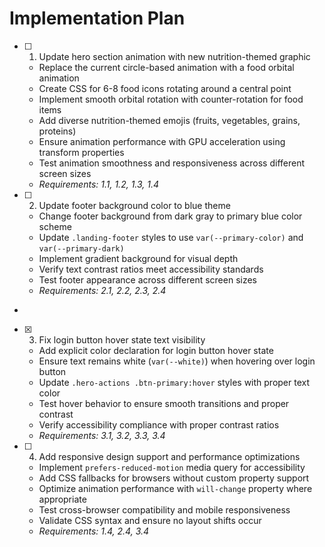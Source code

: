 # Implementation Plan

- [ ] 1. Update hero section animation with new nutrition-themed graphic








  - Replace the current circle-based animation with a food orbital animation
  - Create CSS for 6-8 food icons rotating around a central point
  - Implement smooth orbital rotation with counter-rotation for food items
  - Add diverse nutrition-themed emojis (fruits, vegetables, grains, proteins)
  - Ensure animation performance with GPU acceleration using transform properties
  - Test animation smoothness and responsiveness across different screen sizes
  - _Requirements: 1.1, 1.2, 1.3, 1.4_

- [ ] 2. Update footer background color to blue theme




  - Change footer background from dark gray to primary blue color scheme
  - Update `.landing-footer` styles to use `var(--primary-color)` and `var(--primary-dark)`
  - Implement gradient background for visual depth
  - Verify text contrast ratios meet accessibility standards
  - Test footer appearance across different screen sizes
  - _Requirements: 2.1, 2.2, 2.3, 2.4_
-

- [x] 3. Fix login button hover state text visibility




  - Add explicit color declaration for login button hover state
  - Ensure text remains white (`var(--white)`) when hovering over login button
  - Update `.hero-actions .btn-primary:hover` styles with proper text color
  - Test hover behavior to ensure smooth transitions and proper contrast
  - Verify accessibility compliance with proper contrast ratios
  - _Requirements: 3.1, 3.2, 3.3, 3.4_

- [ ] 4. Add responsive design support and performance optimizations




  - Implement `prefers-reduced-motion` media query for accessibility
  - Add CSS fallbacks for browsers without custom property support
  - Optimize animation performance with `will-change` property where appropriate
  - Test cross-browser compatibility and mobile responsiveness
  - Validate CSS syntax and ensure no layout shifts occur
  - _Requirements: 1.4, 2.4, 3.4_